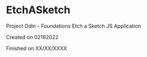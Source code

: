 # EtchASketch

Project Odin - Foundations Etch a Sketch JS Application

Created on 02182022

Finished on XX/XX/XXXX
